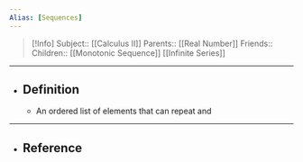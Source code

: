 ```yaml
---
Alias: [Sequences]
---
```

> [!Info]
> Subject:: [[Calculus II]]
> Parents:: [[Real Number]]
> Friends:: 
> Children:: [[Monotonic Sequence]] [[Infinite Series]]
---
- ## Definition
	- An ordered list of elements that can repeat and
---
- ## Reference